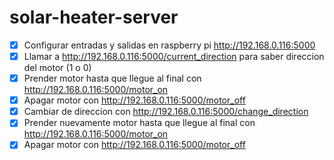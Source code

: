 # solar-heater-server

*[x] Configurar entradas y salidas en raspberry pi http://192.168.0.116:5000
*[x] Llamar a http://192.168.0.116:5000/current_direction para saber direccion del motor (1 o 0)
*[x] Prender motor hasta que llegue al final con http://192.168.0.116:5000/motor_on
*[x] Apagar motor con http://192.168.0.116:5000/motor_off
*[x] Cambiar de direccion con http://192.168.0.116:5000/change_direction
*[x] Prender nuevamente motor hasta que llegue al final con http://192.168.0.116:5000/motor_on
*[x] Apagar motor con http://192.168.0.116:5000/motor_off
